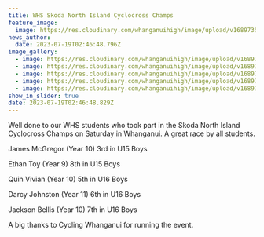 ```yaml
---
title: WHS Skoda North Island Cyclocross Champs
feature_image:
  image: https://res.cloudinary.com/whanganuihigh/image/upload/v1689735124/News/135_138_139_cyclo.jpg
news_author:
  date: 2023-07-19T02:46:48.796Z
image_gallery:
  - image: https://res.cloudinary.com/whanganuihigh/image/upload/v1689735221/News/155_cyclocross.jpg
  - image: https://res.cloudinary.com/whanganuihigh/image/upload/v1689735203/News/152_cyclocross.jpg
  - image: https://res.cloudinary.com/whanganuihigh/image/upload/v1689735188/News/139_cyclocross.jpg
  - image: https://res.cloudinary.com/whanganuihigh/image/upload/v1689735172/News/138_cyclocross.jpg
  - image: https://res.cloudinary.com/whanganuihigh/image/upload/v1689735143/News/135_cyclocross.jpg
show_in_slider: true
date: 2023-07-19T02:46:48.829Z
---
```

Well done to our WHS students who took part in the Skoda North Island Cyclocross Champs on Saturday in Whanganui. A great race by all students.

James McGregor (Year 10) 3rd in U15 Boys

Ethan Toy (Year 9) 8th in U15 Boys

Quin Vivian (Year 10) 5th in U16 Boys

Darcy Johnston (Year 11) 6th in U16 Boys

[](<>)Jackson Bellis (Year 10) 7th in U16 Boys

A big thanks to Cycling Whanganui for running the event.